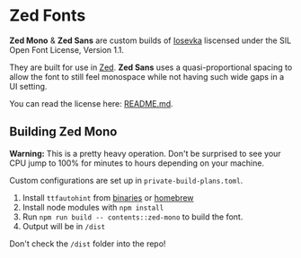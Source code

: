 # Zed Fonts
**Zed Mono** & **Zed Sans** are custom builds of [Iosevka](https://github.com/be5invis/Iosevka) liscensed under the SIL Open Font License, Version 1.1.

They are built for use in [Zed](https://zed.dev/). **Zed Sans** uses a quasi-proportional spacing to allow the font to still feel monospace while not having such wide gaps in a UI setting.

You can read the license here: [README.md](https://github.com/zed-industries/zed-fonts/blob/main/LICENSE.md).

## Building Zed Mono

**Warning:** This is a pretty heavy operation. Don't be surprised to see your CPU jump to 100% for minutes to hours depending on your machine.

Custom configurations are set up in `private-build-plans.toml`.

1. Install `ttfautohint` from [binaries](https://freetype.org/ttfautohint/#download) or [homebrew](https://formulae.brew.sh/formula/ttfautohint)
2. Install node modules with `npm install`
3. Run `npm run build -- contents::zed-mono` to build the font.
4. Output will be in `/dist`

Don't check the `/dist` folder into the repo!
